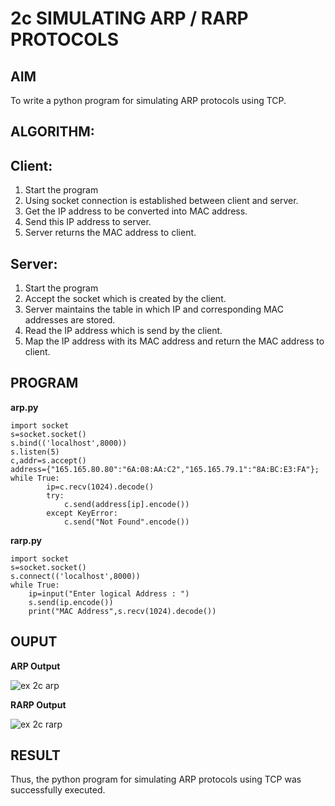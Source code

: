 # 2c SIMULATING ARP / RARP PROTOCOLS

## AIM
To write a python program for simulating ARP protocols using TCP.

## ALGORITHM:

## Client:

1. Start the program
2. Using socket connection is established between client and server.
3. Get the IP address to be converted into MAC address.
4. Send this IP address to server.
5. Server returns the MAC address to client.

## Server:

1. Start the program
2. Accept the socket which is created by the client.
3. Server maintains the table in which IP and corresponding MAC addresses are stored.
4. Read the IP address which is send by the client.
5. Map the IP address with its MAC address and return the MAC address to client.
   
## PROGRAM


**arp.py**
```
import socket 
s=socket.socket() 
s.bind(('localhost',8000)) 
s.listen(5) 
c,addr=s.accept() 
address={"165.165.80.80":"6A:08:AA:C2","165.165.79.1":"8A:BC:E3:FA"}; 
while True: 
        ip=c.recv(1024).decode() 
        try: 
            c.send(address[ip].encode()) 
        except KeyError: 
            c.send("Not Found".encode())
```

**rarp.py**
```
import socket 
s=socket.socket() 
s.connect(('localhost',8000)) 
while True: 
    ip=input("Enter logical Address : ") 
    s.send(ip.encode()) 
    print("MAC Address",s.recv(1024).decode())
```

## OUPUT

**ARP Output**

![ex 2c arp](https://github.com/ikeerthivasanswaminathan/2c.ARP_RARP_PROTOCOLS/assets/148937372/5d8f5c96-4816-4dbd-99ee-5d2aa77c0cd7)

**RARP Output**

![ex 2c rarp](https://github.com/ikeerthivasanswaminathan/2c.ARP_RARP_PROTOCOLS/assets/148937372/2f0e6f14-3d58-4e72-b605-cd2d27bfb48a)

## RESULT
Thus, the python program for simulating ARP protocols using TCP was successfully executed.
